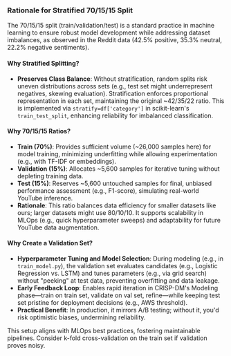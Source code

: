 ### Rationale for Stratified 70/15/15 Split

The 70/15/15 split (train/validation/test) is a standard practice in machine learning to ensure robust model development while addressing dataset imbalances, as observed in the Reddit data (42.5% positive, 35.3% neutral, 22.2% negative sentiments).

#### Why Stratified Splitting?
- **Preserves Class Balance**: Without stratification, random splits risk uneven distributions across sets (e.g., test set might underrepresent negatives, skewing evaluation). Stratification enforces proportional representation in each set, maintaining the original ~42/35/22 ratio. This is implemented via `stratify=df['category']` in scikit-learn's `train_test_split`, enhancing reliability for imbalanced classification.

#### Why 70/15/15 Ratios?
- **Train (70%)**: Provides sufficient volume (~26,000 samples here) for model training, minimizing underfitting while allowing experimentation (e.g., with TF-IDF or embeddings).
- **Validation (15%)**: Allocates ~5,600 samples for iterative tuning without depleting training data.
- **Test (15%)**: Reserves ~5,600 untouched samples for final, unbiased performance assessment (e.g., F1-score), simulating real-world YouTube inference.
- **Rationale**: This ratio balances data efficiency for smaller datasets like ours; larger datasets might use 80/10/10. It supports scalability in MLOps (e.g., quick hyperparameter sweeps) and adaptability for future YouTube data augmentation.

#### Why Create a Validation Set?
- **Hyperparameter Tuning and Model Selection**: During modeling (e.g., in `train_model.py`), the validation set evaluates candidates (e.g., Logistic Regression vs. LSTM) and tunes parameters (e.g., via grid search) without "peeking" at test data, preventing overfitting and data leakage.
- **Early Feedback Loop**: Enables rapid iteration in CRISP-DM's Modeling phase—train on train set, validate on val set, refine—while keeping test set pristine for deployment decisions (e.g., AWS threshold).
- **Practical Benefit**: In production, it mirrors A/B testing; without it, you'd risk optimistic biases, undermining reliability.

This setup aligns with MLOps best practices, fostering maintainable pipelines. Consider k-fold cross-validation on the train set if validation proves noisy.
